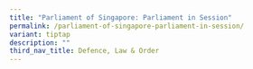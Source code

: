 ```yaml
---
title: "Parliament of Singapore: Parliament in Session"
permalink: /parliament-of-singapore-parliament-in-session/
variant: tiptap
description: ""
third_nav_title: Defence, Law & Order
---
```

